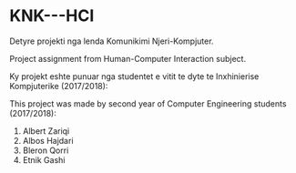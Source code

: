 # KNK---HCI
Detyre projekti nga lenda Komunikimi Njeri-Kompjuter.

Project assignment from Human-Computer Interaction subject.


Ky projekt eshte punuar nga studentet e vitit te dyte te Inxhinierise Kompjuterike (2017/2018):

This project was made by second year of Computer Engineering students (2017/2018):

1. Albert Zariqi
2. Albos Hajdari
3. Bleron Qorri
4. Etnik Gashi

